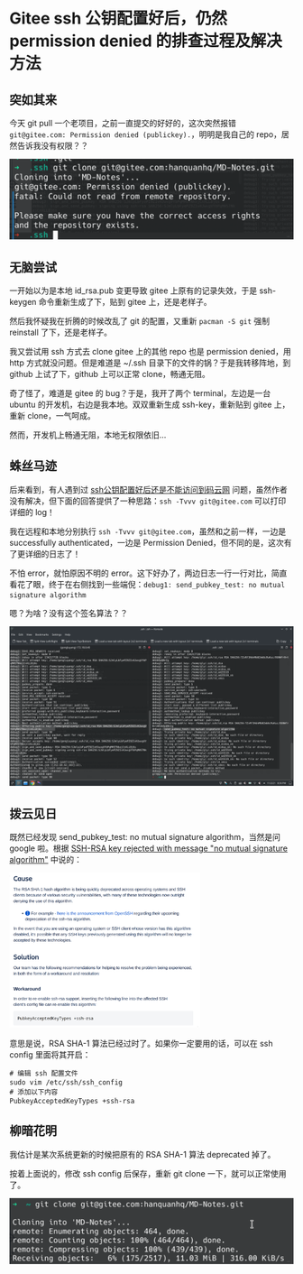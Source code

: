 # Gitee ssh 公钥配置好后，仍然 permission denied 的排查过程及解决方法

## 突如其来

今天 git pull 一个老项目，之前一直提交的好好的，这次突然报错 `git@gitee.com: Permission denied (publickey).`，明明是我自己的 repo，居然告诉我没有权限？？

<img src="../../images/675b157e0bb54143b6ef0a3a5101ed27.png" alt="img" style="zoom:50%;" />

## 无脑尝试
一开始以为是本地 id_rsa.pub 变更导致 gitee 上原有的记录失效，于是 ssh-keygen 命令重新生成了下，贴到 gitee 上，还是老样子。

然后我怀疑我在折腾的时候改乱了 git 的配置，又重新 `pacman -S git` 强制 reinstall 了下，还是老样子。

我又尝试用 ssh 方式去 clone gitee 上的其他 repo 也是 permission denied，用 http 方式就没问题。但是难道是 ~/.ssh 目录下的文件的锅？于是我转移阵地，到 github 上试了下，github 上可以正常 clone，畅通无阻。

奇了怪了，难道是 gitee 的 bug？于是，我开了两个 terminal，左边是一台 ubuntu 的开发机，右边是我本地。双双重新生成 ssh-key，重新贴到 gitee 上，重新 clone，一气呵成。

然而，开发机上畅通无阻，本地无权限依旧...

## 蛛丝马迹

后来看到，有人遇到过 [ssh公钥配置好后还是不能访问到码云网](https://gitee.com/oschina/git-osc/issues/IKJ5E) 问题，虽然作者没有解决，但下面的回答提供了一种思路：`ssh -Tvvv git@gitee.com` 可以打印详细的 log！

我在远程和本地分别执行 `ssh -Tvvv git@gitee.com`，虽然和之前一样，一边是 successfully authenticated，一边是 Permission Denied，但不同的是，这次有了更详细的日志了！

不怕 error，就怕原因不明的 error。这下好办了，两边日志一行一行对比，简直看花了眼，终于在右侧找到一些端倪：`debug1: send_pubkey_test: no mutual signature algorithm`

嗯？为啥？没有这个签名算法？？

![在这里插入图片描述](../../images/7ab220c4ef764d0888c9aaf96b64f932.png)



## 拨云见日
既然已经发现 send_pubkey_test: no mutual signature algorithm，当然是问 google 啦。根据 [SSH-RSA key rejected with message "no mutual signature algorithm"](https://confluence.atlassian.com/bitbucketserverkb/ssh-rsa-key-rejected-with-message-no-mutual-signature-algorithm-1026057701.html) 中说的：

<img src="../../images/3d148c9692a14f14917670226d15a354.png" alt="在这里插入图片描述" style="zoom:33%;" />

意思是说，RSA SHA-1 算法已经过时了。如果你一定要用的话，可以在 ssh config 里面将其开启：

```
# 编辑 ssh 配置文件
sudo vim /etc/ssh/ssh_config
# 添加以下内容
PubkeyAcceptedKeyTypes +ssh-rsa
```

## 柳暗花明
我估计是某次系统更新的时候把原有的 RSA SHA-1 算法 deprecated 掉了。

按着上面说的，修改 ssh config 后保存，重新 git clone 一下，就可以正常使用了。

<img src="../../images/01beb7f02b4f45688908a0d5363fe613.png" alt="在这里插入图片描述" style="zoom:50%;" />
